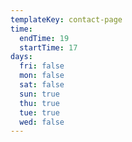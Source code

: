 ```yaml
---
templateKey: contact-page
time:
  endTime: 19
  startTime: 17
days:
  fri: false
  mon: false
  sat: false
  sun: true
  thu: true
  tue: true
  wed: false
---
```


